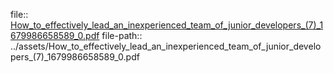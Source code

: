 file:: [How_to_effectively_lead_an_inexperienced_team_of_junior_developers_(7)_1679986658589_0.pdf](../assets/How_to_effectively_lead_an_inexperienced_team_of_junior_developers_(7)_1679986658589_0.pdf)
file-path:: ../assets/How_to_effectively_lead_an_inexperienced_team_of_junior_developers_(7)_1679986658589_0.pdf
